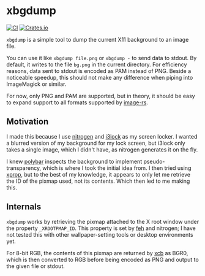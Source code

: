 # xbgdump

[![CI](https://github.com/FallenWarrior2k/xbgdump/actions/workflows/ci.yml/badge.svg)](https://github.com/FallenWarrior2k/xbgdump/actions/workflows/ci.yml)
[![Crates.io](https://img.shields.io/crates/v/xbgdump)](https://crates.io/crates/xbgdump)

`xbgdump` is a simple tool to dump the current X11 background to an image file.

You can use it like `xbgdump file.png` or `xbgdump -` to send data to stdout. By default, it writes to the file `bg.png` in the current directory. For efficiency reasons, data sent to stdout is encoded as PAM instead of PNG. Beside a noticeable speedup, this should not make any difference when piping into ImageMagick or similar.

For now, only PNG and PAM are supported, but in theory, it should be easy to expand support to all formats supported by [image-rs](https://github.com/image-rs/image).

## Motivation

I made this because I use [nitrogen](https://github.com/l3ib/nitrogen) and [i3lock](https://github.com/i3/i3lock) as my screen locker. I wanted a blurred version of my background for my lock screen, but i3lock only takes a single image, which I didn't have, as nitrogen generates it on the fly.

I knew [polybar](https://github.com/polybar/polybar) inspects the background to implement pseudo-transparency, which is where I took the initial idea from. I then tried using [xprop](https://gitlab.freedesktop.org/xorg/app/xprop), but to the best of my knowledge, it appears to only let me retrieve the ID of the pixmap used, not its contents. Which then led to me making this.

## Internals

`xbgdump` works by retrieving the pixmap attached to the X root window under the property `_XROOTPMAP_ID`. This property is set by [feh](https://github.com/derf/feh) and nitrogen; I have not tested this with other wallpaper-setting tools or desktop environments yet.

For 8-bit RGB, the contents of this pixmap are returned by [xcb](https://github.com/rtbo/rust-xcb) as BGR0, which is then converted to RGB before being encoded as PNG and output to the given file or stdout.
